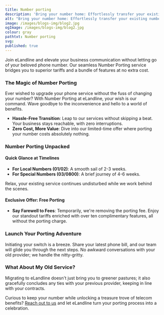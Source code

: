 ```yaml
---
title: Number porting
description: 'Bring your number home: Effortlessly transfer your existing number to eLandline.'
alt: "Bring your number home: Effortlessly transfer your existing number to eLandline."
image: /images/blogs-img/blog2.jpg
ogImage: /images/blogs-img/blog2.jpg
colour: gray
pathtxt: Number porting
svg: 
published: true
---
```


Join eLandline and elevate your business communication without letting go of your beloved phone number. Our seamless Number Porting service bridges you to superior tariffs and a bundle of features at no extra cost.

### The Magic of Number Porting

Ever wished to upgrade your phone service without the fuss of changing your number? With Number Porting at eLandline, your wish is our command. Wave goodbye to the inconvenience and hello to a world of benefits.

- **Hassle-Free Transition**: Leap to our services without skipping a beat. Your business stays reachable, with zero interruptions.
- **Zero Cost, More Value**: Dive into our limited-time offer where porting your number costs absolutely nothing.

### Number Porting Unpacked

#### Quick Glance at Timelines
- **For Local Numbers (01/02)**: A smooth sail of 2-3 weeks.
- **For Special Numbers (03/0800)**: A brief journey of 4-6 weeks.

Relax, your existing service continues undisturbed while we work behind the scenes.

#### Exclusive Offer: Free Porting
- **Say Farewell to Fees**: Temporarily, we're removing the porting fee. Enjoy our standout tariffs enriched with over ten complimentary features, all without the porting charge.

### Launch Your Porting Adventure

Initiating your switch is a breeze. Share your latest phone bill, and our team will glide you through the next steps. No awkward conversations with your old provider; we handle the nitty-gritty.

### What About My Old Service?

Migrating to eLandline doesn't just bring you to greener pastures; it also gracefully concludes any ties with your previous provider, keeping in line with your contracts.

Curious to keep your number while unlocking a treasure trove of telecom benefits? [Reach out to us](#) and let eLandline turn your porting process into a celebration.